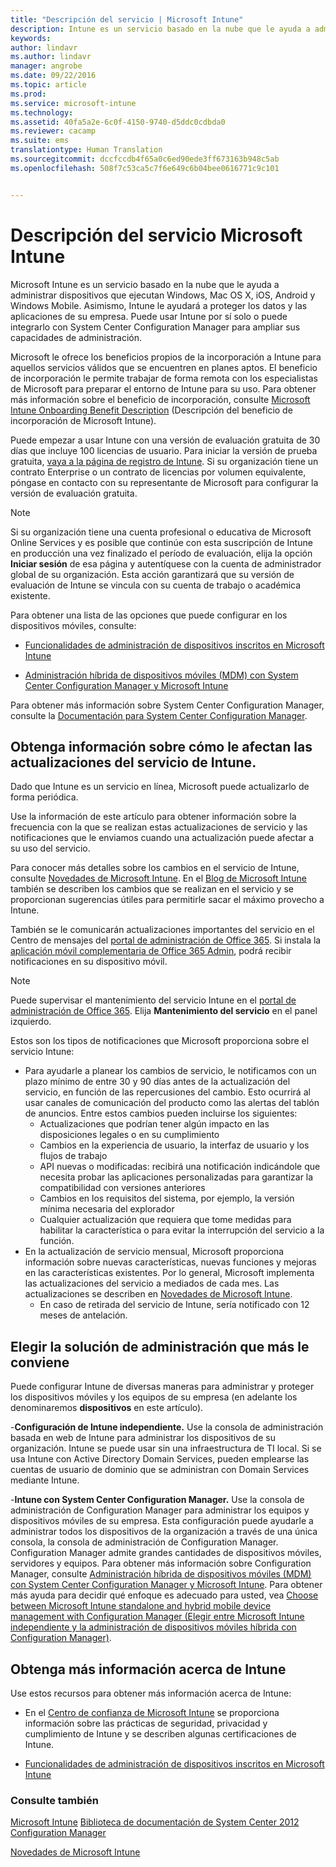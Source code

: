 ```yaml
---
title: "Descripción del servicio | Microsoft Intune"
description: Intune es un servicio basado en la nube que le ayuda a administrar dispositivos Windows, iOS, Mac OS X, Android y Windows Mobile.
keywords: 
author: lindavr
ms.author: lindavr
manager: angrobe
ms.date: 09/22/2016
ms.topic: article
ms.prod: 
ms.service: microsoft-intune
ms.technology: 
ms.assetid: 40fa5a2e-6c0f-4150-9740-d5ddc0cdbda0
ms.reviewer: cacamp
ms.suite: ems
translationtype: Human Translation
ms.sourcegitcommit: dccfccdb4f65a0c6ed90ede3ff673163b948c5ab
ms.openlocfilehash: 508f7c53ca5c7f6e649c6b04bee0616771c9c101


---
```


# <a name="microsoft-intune-service-description"></a>Descripción del servicio Microsoft Intune

Microsoft Intune es un servicio basado en la nube que le ayuda a administrar dispositivos que ejecutan Windows, Mac OS X, iOS, Android y Windows Mobile. Asimismo, Intune le ayudará a proteger los datos y las aplicaciones de su empresa. Puede usar Intune por sí solo o puede integrarlo con System Center Configuration Manager para ampliar sus capacidades de administración.

Microsoft le ofrece los beneficios propios de la incorporación a Intune para aquellos servicios válidos que se encuentren en planes aptos. El beneficio de incorporación le permite trabajar de forma remota con los especialistas de Microsoft para preparar el entorno de Intune para su uso. Para obtener más información sobre el beneficio de incorporación, consulte [Microsoft Intune Onboarding Benefit Description](http://go.microsoft.com/fwlink/?LinkId=619281) (Descripción del beneficio de incorporación de Microsoft Intune).

Puede empezar a usar Intune con una versión de evaluación gratuita de 30 días que incluye 100 licencias de usuario. Para iniciar la versión de prueba gratuita, [vaya a la página de registro de Intune](http://www.microsoft.com/en-us/server-cloud/products/microsoft-intune/). Si su organización tiene un contrato Enterprise o un contrato de licencias por volumen equivalente, póngase en contacto con su representante de Microsoft para configurar la versión de evaluación gratuita.

> [!NOTE]
> Si su organización tiene una cuenta profesional o educativa de Microsoft Online Services y es posible que continúe con esta suscripción de Intune en producción una vez finalizado el período de evaluación, elija la opción **Iniciar sesión** de esa página y autentíquese con la cuenta de administrador global de su organización. Esta acción garantizará que su versión de evaluación de Intune se vincula con su cuenta de trabajo o académica existente.

Para obtener una lista de las opciones que puede configurar en los dispositivos móviles, consulte:

-   [Funcionalidades de administración de dispositivos inscritos en Microsoft Intune](/intune/get-started/mobile-device-management-capabilities-in-microsoft-intune)

-   [Administración híbrida de dispositivos móviles (MDM) con System Center Configuration Manager y Microsoft Intune](https://technet.microsoft.com/library/mt627883.aspx)

Para obtener más información sobre System Center Configuration Manager, consulte la [Documentación para System Center Configuration Manager](https://technet.microsoft.com/library/mt346023.aspx).

## <a name="learn-how-intune-service-updates-affect-you"></a>Obtenga información sobre cómo le afectan las actualizaciones del servicio de Intune.
Dado que Intune es un servicio en línea, Microsoft puede actualizarlo de forma periódica.

Use la información de este artículo para obtener información sobre la frecuencia con la que se realizan estas actualizaciones de servicio y las notificaciones que le enviamos cuando una actualización puede afectar a su uso del servicio.

Para conocer más detalles sobre los cambios en el servicio de Intune, consulte [Novedades de Microsoft Intune](/intune/deploy-use/whats-new-in-microsoft-intune). En el [Blog de Microsoft Intune](http://blogs.technet.com/b/microsoftintune/) también se describen los cambios que se realizan en el servicio y se proporcionan sugerencias útiles para permitirle sacar el máximo provecho a Intune.

También se le comunicarán actualizaciones importantes del servicio en el Centro de mensajes del [portal de administración de Office 365](https://portal.office.com/Admin/Default.aspx). Si instala la [aplicación móvil complementaria de Office 365 Admin](https://support.office.com/article/Office-365-Admin-Mobile-App-e16f6421-2a1a-4142-bf9d-9846600a060a), podrá recibir notificaciones en su dispositivo móvil.

> [!NOTE]
> Puede supervisar el mantenimiento del servicio Intune en el [portal de administración de Office 365](https://portal.office.com/Admin/Default.aspx). Elija **Mantenimiento del servicio** en el panel izquierdo.  

Estos son los tipos de notificaciones que Microsoft proporciona sobre el servicio Intune:
-   Para ayudarle a planear los cambios de servicio, le notificamos con un plazo mínimo de entre 30 y 90 días antes de la actualización del servicio, en función de las repercusiones del cambio. Esto ocurrirá al usar canales de comunicación del producto como las alertas del tablón de anuncios. Entre estos cambios pueden incluirse los siguientes:
    * Actualizaciones que podrían tener algún impacto en las disposiciones legales o en su cumplimiento
    * Cambios en la experiencia de usuario, la interfaz de usuario y los flujos de trabajo
    * API nuevas o modificadas: recibirá una notificación indicándole que necesita probar las aplicaciones personalizadas para garantizar la compatibilidad con versiones anteriores
    * Cambios en los requisitos del sistema, por ejemplo, la versión mínima necesaria del explorador
    * Cualquier actualización que requiera que tome medidas para habilitar la característica o para evitar la interrupción del servicio a la función.
-   En la actualización de servicio mensual, Microsoft proporciona información sobre nuevas características, nuevas funciones y mejoras en las características existentes. Por lo general, Microsoft implementa las actualizaciones del servicio a mediados de cada mes. Las actualizaciones se describen en [Novedades de Microsoft Intune](/intune/deploy-use/whats-new-in-microsoft-intune).
    -   En caso de retirada del servicio de Intune, sería notificado con 12 meses de antelación.

## <a name="choose-the-management-solution-thats-right-for-you"></a>Elegir la solución de administración que más le conviene
Puede configurar Intune de diversas maneras para administrar y proteger los dispositivos móviles y los equipos de su empresa (en adelante los denominaremos **dispositivos** en este artículo).

-**Configuración de Intune independiente.** Use la consola de administración basada en web de Intune para administrar los dispositivos de su organización. Intune se puede usar sin una infraestructura de TI local. Si se usa Intune con Active Directory Domain Services, pueden emplearse las cuentas de usuario de dominio que se administran con Domain Services mediante Intune.

-**Intune con System Center Configuration Manager.** Use la consola de administración de Configuration Manager para administrar los equipos y dispositivos móviles de su empresa. Esta configuración puede ayudarle a administrar todos los dispositivos de la organización a través de una única consola, la consola de administración de Configuration Manager. Configuration Manager admite grandes cantidades de dispositivos móviles, servidores y equipos. Para obtener más información sobre Configuration Manager, consulte [Administración híbrida de dispositivos móviles (MDM) con System Center Configuration Manager y Microsoft Intune](https://technet.microsoft.com/library/mt627883.aspx). Para obtener más ayuda para decidir qué enfoque es adecuado para usted, vea [Choose between Microsoft Intune standalone and hybrid mobile device management with Configuration Manager (Elegir entre Microsoft Intune independiente y la administración de dispositivos móviles híbrida con Configuration Manager)](https://technet.microsoft.com/en-us/library/mt706478.aspx).


## <a name="learn-more-about-intune"></a>Obtenga más información acerca de Intune
Use estos recursos para obtener más información acerca de Intune:

- En el [Centro de confianza de Microsoft Intune](http://www.microsoft.com/en-us/server-cloud/products/intune-trust-center/) se proporciona información sobre las prácticas de seguridad, privacidad y cumplimiento de Intune y se describen algunas certificaciones de Intune.

- [Funcionalidades de administración de dispositivos inscritos en Microsoft Intune](/intune/get-started/mobile-device-management-capabilities-in-microsoft-intune)

### <a name="see-also"></a>Consulte también
[Microsoft Intune](https://docs.microsoft.com/intune/)
[Biblioteca de documentación de System Center 2012 Configuration Manager](https://technet.microsoft.com/library/gg682041.aspx)

[Novedades de Microsoft Intune](/intune/deploy-use/whats-new-in-microsoft-intune)



<!--HONumber=Nov16_HO3-->


